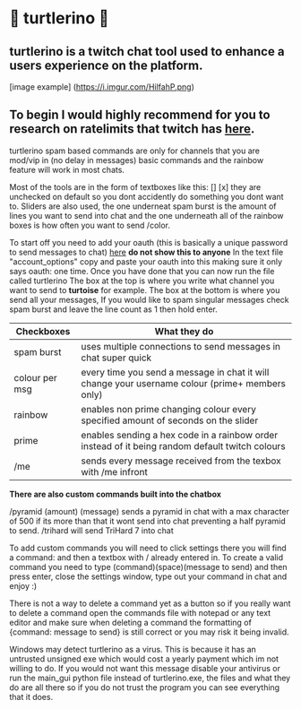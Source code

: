 # 🐢 turtlerino 🐢

## **turtlerino is a twitch chat tool used to enhance a users experience on the platform.** 

[image example] (https://i.imgur.com/HilfahP.png)

## To begin I would highly recommend for you to research on ratelimits that twitch has **[here](https://dev.twitch.tv/docs/irc/guide#command--message-limit).**


turtlerino spam based commands are only for channels that you are mod/vip in (no delay in messages) basic commands and the rainbow feature will work in most chats.

Most of the tools are in the form of textboxes like this: [] [x] they are unchecked  on default so you dont accidently do something you dont want to.
Sliders are also used, the one underneat spam burst is the amount of lines you want to send into chat and the one underneath all of the rainbow boxes is how often you want to send /color. 

To start off you need to add your oauth (this is basically a unique password to send messages to chat) [here](https://twitchapps.com/tmi/) **do not show this to anyone**
In the text file "account_options" copy and paste your oauth into this making sure it only says oauth: one time.
Once you have done that you can now run the file called turtlerino 
The box at the top is where you write what channel you want to send to **turtoise** for example.
The box at the bottom is where you send all your messages, If you would like to spam singular messages check spam burst and leave the line count as 1 then hold enter.




| Checkboxes | What they do |
| -------- |------------- |
| spam burst | uses multiple connections to send messages in chat super quick | 
| colour per msg | every time you send a message in chat it will change your username colour (prime+ members only) |
| rainbow | enables non prime changing colour every specified amount of seconds on the slider |
| prime | enables sending a hex code in a rainbow order instead of it being random default twitch colours |
| /me | sends every message received from the texbox with /me infront 


**There are also custom commands built into the chatbox**

/pyramid (amount) (message) sends a pyramid in chat with a max character of 500 if its more than that it wont send into chat preventing a half pyramid to send. 
/trihard will send TriHard 7 into chat

To add custom commands you will need to click settings there you will find a command: and then a textbox with / already entered in. To create a valid command you need to type (command)(space)(message to send) and then press enter, close the settings window, type out your command in chat and enjoy :) 

There is not a way to delete a command yet as a button so if you really want to delete a command open the commands file with notepad or any text editor and make sure when deleting a command the formatting of {command: message to send} is still correct or you may risk it being invalid.

Windows may detect turtlerino as a virus. This is because it has an untrusted unsigned exe which would cost a yearly payment which im not willing to do. If you would not want this message disable your antivirus or run the main_gui python file instead of turtlerino.exe, the files and what they do are all there so if you do not trust the program you can see everything that it does.



